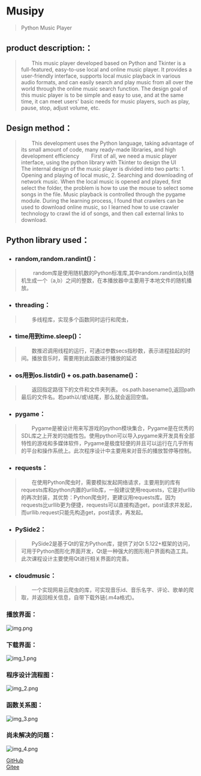 # Musipy
> Python Music Player

## product description:：
> &emsp;&emsp;This music player developed based on Python and Tkinter is a full-featured, easy-to-use local and online music player. It provides a user-friendly interface, supports local music playback in various audio formats, and can easily search and play music from all over the world through the online music search function. The design goal of this music player is to be simple and easy to use, and at the same time, it can meet users' basic needs for music players, such as play, pause, stop, adjust volume, etc.
## Design method：
> &emsp;&emsp;This development uses the Python language, taking advantage of its small amount of code, many ready-made libraries, and high development efficiency
>&emsp;&emsp;First of all, we need a music player interface, using the python library with Tkinter to design the UI 
>&emsp;&emsp;The internal design of the music player is divided into two parts: 1. Opening and playing of local music, 2. Searching and downloading of network music. When the local music is opened and played, first select the folder, the problem is how to use the mouse to select some songs in the file. Music playback is controlled through the pygame module. During the learning process, I found that crawlers can be used to download online music, so I learned how to use crawler technology to crawl the id of songs, and then call external links to download.
## Python library used：

- ### random,random.randint()：

> &emsp;&emsp; random库是使用随机数的Python标准库,其中random.randint(a,b)随机生成一个（a,b）之间的整数，在本播放器中主要用于本地文件的随机播放。

- ### threading：

> &emsp;&emsp;多线程库，实现多个函数同时运行和爬虫，

- ### time用到time.sleep()：

> &emsp;&emsp;数推迟调用线程的运行，可通过参数secs指秒数，表示进程挂起的时间。播放音乐时，需要用到此函数进行播放的延迟

- ### os用到os.listdir() + os.path.basename()：

> &emsp;&emsp;返回指定路径下的文件和文件夹列表。
> os.path.basename(),返回path最后的文件名。若path以/或\结尾，那么就会返回空值。

- ### pygame：

> &emsp;&emsp;Pygame是被设计用来写游戏的python模块集合，Pygame是在优秀的SDL库之上开发的功能性包。使用python可以导入pygame来开发具有全部特性的游戏和多媒体软件，Pygame是极度轻便的并且可以运行在几乎所有的平台和操作系统上。此次程序设计中主要用来对音乐的播放暂停等控制。

- ### requests：

> &emsp;&emsp;在使用Python爬虫时，需要模拟发起网络请求，主要用到的库有requests库和python内置的urllib库，一般建议使用requests，它是对urllib的再次封装，其优势：Python爬虫时，更建议用requests库。因为requests比urllib更为便捷，requests可以直接构造get，post请求并发起，而urllib.request只能先构造get，post请求，再发起。

- ### PySide2：

> &emsp;&emsp;PySide2是基于Qt的官方Python库，提供了对Qt 5.122+框架的访问，可用于Python图形化界面开发，Qt是一种强大的图形用户界面构造工具。此次课程设计主要使用Qt进行相关界面的完善。

- ### cloudmusic：

> &emsp;&emsp;一个实现网易云爬虫的库，可实现音乐id、音乐名字、评论、歌单的爬取，并返回相关信息，自带下载外链(.m4a格式)。

### 播放界面：
![img.png](img.png)

### 下载界面：
![img_1.png](img_1.png)

### 程序设计流程图：
![img_2.png](img_2.png)

### 函数关系图：
![img_3.png](img_3.png)

### 尚未解决的问题：
![img_4.png](img_4.png)

[GitHub](https://github.com/menghuidream/Musicplayer)  
[Gitee](https://gitee.com/menghuidream/Musicplayer)  

